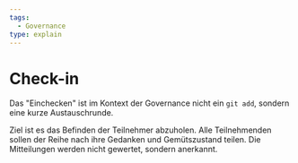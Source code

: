```yaml
---
tags:
  - Governance
type: explain
---
```

# Check-in

Das "Einchecken" ist im Kontext der Governance nicht ein `git add`, sondern eine kurze Austauschrunde.

Ziel ist es das Befinden der Teilnehmer abzuholen. Alle Teilnehmenden sollen der Reihe nach ihre Gedanken und Gemütszustand teilen. Die Mitteilungen werden nicht gewertet, sondern anerkannt.